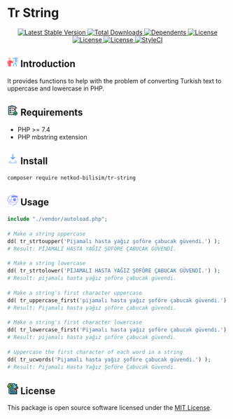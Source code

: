 # Tr String

<div style="text-align: center">
<a href="https://packagist.org/packages/netkod-bilisim/tr-string" rel="nofollow">
    <img src="https://img.shields.io/packagist/v/netkod-bilisim/tr-string" alt="Latest Stable Version">
</a>

<a href="https://packagist.org/packages/netkod-bilisim/tr-string" rel="nofollow">
    <img src="https://img.shields.io/packagist/dt/netkod-bilisim/tr-string" alt="Total Downloads">
</a>

<a href="https://packagist.org/packages/netkod-bilisim/tr-string" rel="nofollow">
    <img src="https://poser.pugx.org/netkod-bilisim/tr-string/dependents.svg" alt="Dependents">
</a>

<a href="https://packagist.org/packages/netkod-bilisim/tr-string" rel="nofollow">
    <img src="https://img.shields.io/packagist/l/netkod-bilisim/tr-string" alt="License">
</a>
</div>

<div style="text-align: center">
<a href="https://packagist.org/packages/netkod-bilisim/tr-string" rel="nofollow">
    <img src="http://poser.pugx.org/netkod-bilisim/tr-string/require/php" alt="License">
</a>
<a href="https://scrutinizer-ci.com/g/netkod-bilisim/tr-string/badges/quality-score.png?b=master" rel="nofollow">
    <img src="https://scrutinizer-ci.com/g/netkod-bilisim/tr-string/badges/quality-score.png?b=master" alt="License">
</a>
<a href="https://github.styleci.io/repos/671509392?branch=master">
    <img src="https://github.styleci.io/repos/671509392/shield?branch=master" alt="StyleCI">
</a>

</div>

## <img src="public/assets/images/presentation.png" width="25" height="25"> Introduction

It provides functions to help with the problem of converting Turkish text to uppercase and lowercase in PHP.

## <img src="public/assets/images/requirement.png" width="25" height="25"> Requirements

- PHP >= 7.4
- PHP mbstring extension

## <img src="public/assets/images/inbox.png" width="25" height="25"> Install

```bash
composer require netkod-bilisim/tr-string
```

## <img src="public/assets/images/web-coding.png" width="25" height="25"> Usage

```php
include "./vendor/autoload.php";

# Make a string uppercase
dd( tr_strtoupper('Pijamalı hasta yağız şoföre çabucak güvendi.') );
# Result: PİJAMALI HASTA YAĞIZ ŞOFÖRE ÇABUCAK GÜVENDİ.

# Make a string lowercase
dd( tr_strtolower('PİJAMALI HASTA YAĞIZ ŞOFÖRE ÇABUCAK GÜVENDİ.') );
# Result: pijamalı hasta yağız şoföre çabucak güvendi.

# Make a string's first character uppercase
dd( tr_uppercase_first('pijamalı hasta yağız şoföre çabucak güvendi.') );
# Result: Pijamalı hasta yağız şoföre çabucak güvendi.

# Make a string's first character lowercase
dd( tr_lowercase_first('Pijamalı hasta yağız şoföre çabucak güvendi.') );
# Result: pijamalı hasta yağız şoföre çabucak güvendi.

# Uppercase the first character of each word in a string
dd( tr_ucwords('Pijamalı hasta yağız şoföre çabucak güvendi.') );
# Result: Pijamalı Hasta Yağız Şoföre Çabucak Güvendi.
```

## <img src="public/assets/images/licensing.png" width="25" height="25"> License

This package is open source software licensed under
the [MIT License](https://opensource.org/license/mit/).
